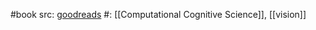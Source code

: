 #book 
src: [goodreads](https://www.goodreads.com/book/show/1880766.Vision) 
#: [[Computational Cognitive Science]], [[vision]] 

